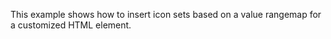 This example shows how to insert icon sets based on a value
rangemap for a customized HTML element.
